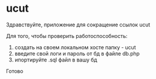 # ucut

Здравствуйте, приложение для сокращение ссылок ucut


Для того, чтобы проверить работоспособность: 
1) создать на своем локальном хосте папку - ucut
2) введите свой логи и пароль от бд в файле db.php
3) ипортируйте .sql файл в вашу бд

Готово
